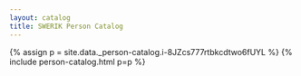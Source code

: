 ```yaml
---
layout: catalog
title: SWERIK Person Catalog
---
```

{% assign p = site.data._person-catalog.i-8JZcs777rtbkcdtwo6fUYL %}
{% include person-catalog.html p=p %}

